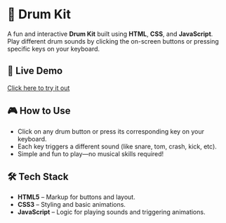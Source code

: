 # 🥁 Drum Kit

A fun and interactive **Drum Kit** built using **HTML**, **CSS**, and **JavaScript**.  
Play different drum sounds by clicking the on-screen buttons or pressing specific keys on your keyboard.

## 🚀 Live Demo

[Click here to try it out](https://yourusername.github.io/Drum-Kit/)  


## 🎮 How to Use

- Click on any drum button or press its corresponding key on your keyboard.
- Each key triggers a different sound (like snare, tom, crash, kick, etc).
- Simple and fun to play—no musical skills required!

## 🛠️ Tech Stack

- **HTML5** – Markup for buttons and layout.
- **CSS3** – Styling and basic animations.
- **JavaScript** – Logic for playing sounds and triggering animations.
